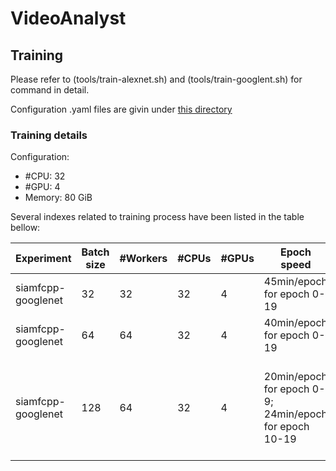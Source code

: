 # VideoAnalyst

## Training

Please refer to (tools/train-alexnet.sh) and (tools/train-googlent.sh) for command in detail.

Configuration .yaml files are givin under [this directory](experiments/train/)

### Training details

Configuration:

* #CPU: 32
* #GPU: 4
* Memory: 80 GiB

Several indexes related to training process have been listed in the table bellow:

|Experiment|Batch size|#Workers|#CPUs|#GPUs|Epoch speed|Iteration speed|
|---|---|---|---|---|---|---|
|siamfcpp-googlenet| 32 | 32| 32 | 4 |45min/epoch for epoch 0-19| 5it/s for /epoch 0-19 |
|siamfcpp-googlenet| 64 | 64 | 32 | 4 |40min/epoch for epoch 0-19| 4it/s for epoch 0-19 |
|siamfcpp-googlenet| 128 | 64 | 32 | 4 |20min/epoch for epoch 0-9; 24min/epoch for epoch 10-19 | 1.01it/s for epoch 0-9; 1.25s/it for epoch 10-19|
